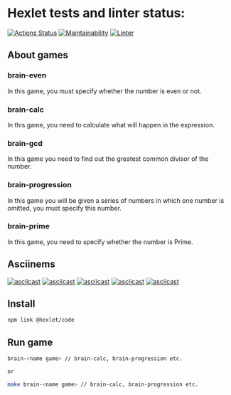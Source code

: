 # Hexlet tests and linter status:
[![Actions Status](https://github.com/Skenzi/frontend-project-lvl1/workflows/hexlet-check/badge.svg)](https://github.com/Skenzi/frontend-project-lvl1/actions)
[![Maintainability](https://api.codeclimate.com/v1/badges/a99a88d28ad37a79dbf6/maintainability)](https://codeclimate.com/github/Skenzi/frontend-project-lvl1)
[![Linter](https://github.com/Skenzi/frontend-project-lvl1/workflows/linter/badge.svg)](https://github.com/Skenzi/frontend-project-lvl1/actions)

## About games

### brain-even

In this game, you must specify whether the number is even or not.

### brain-calc

In this game, you need to calculate what will happen in the expression.

### brain-gcd

In this game you need to find out the greatest common divisor of the number.

### brain-progression

In this game you will be given a series of numbers in which one number is omitted, you must specify this number.

### brain-prime

In this game, you need to specify whether the number is Prime.

## Asciinems
[![asciicast](https://asciinema.org/a/381090.png)](https://asciinema.org/a/381090)
[![asciicast](https://asciinema.org/a/381091.png)](https://asciinema.org/a/381091)
[![asciicast](https://asciinema.org/a/381092.png)](https://asciinema.org/a/381092)
[![asciicast](https://asciinema.org/a/381093.png)](https://asciinema.org/a/381093)
[![asciicast](https://asciinema.org/a/381094.png)](https://asciinema.org/a/381094)

## Install

```sh
npm link @hexlet/code
```

## Run game

```sh
brain-<name game> // brain-calc, brain-progression etc.

or

make brain-<name game> // brain-calc, brain-progression etc.
```
